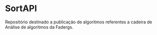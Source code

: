 # SortAPI
Repositório destinado a publicação de algoritmos referentes a cadeira de Análise de algoritmos da Fadergs.

